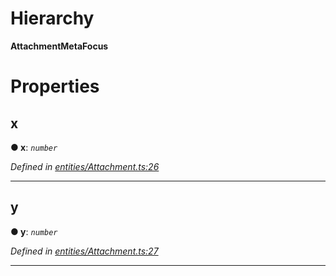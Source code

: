 

# Hierarchy

**AttachmentMetaFocus**

# Properties

<a id="x"></a>

##  x

**● x**: *`number`*

*Defined in [entities/Attachment.ts:26](https://github.com/lagunehq/core/blob/31cfc86/src/entities/Attachment.ts#L26)*

___
<a id="y"></a>

##  y

**● y**: *`number`*

*Defined in [entities/Attachment.ts:27](https://github.com/lagunehq/core/blob/31cfc86/src/entities/Attachment.ts#L27)*

___

